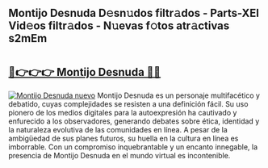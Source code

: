 ## Montijo Desnuda D𝚎sn𝚞dos filtr𝚊dos - Parts-XEl Vid𝚎os filtr𝚊dos - N𝚞evas f𝚘tos atr𝚊ctivas s2mEm

# <h2><a href="http://mb7fyk.tromn.icu/?c=Montijo+Desnuda">🔗👉👉👉 Montijo Desnuda 🔗🔗</a></h2>

[![Montijo Desnuda nuevo](https://i.imgur.com/pEAQMta.gif)](http://mb7fyk.tromn.icu/?c=Montijo+Desnuda)
Montijo Desnuda es un personaje multifacético y debatido, cuyas complejidades se resisten a una definición fácil.  Su uso pionero de los medios digitales para la autoexpresión ha cautivado y enfurecido a los observadores, generando debates sobre ética, identidad y la naturaleza evolutiva de las comunidades en línea. A pesar de la ambigüedad de sus planes futuros, su huella en la cultura en línea es imborrable. Con un compromiso inquebrantable y un encanto innegable, la presencia de Montijo Desnuda en el mundo virtual es incontenible.
